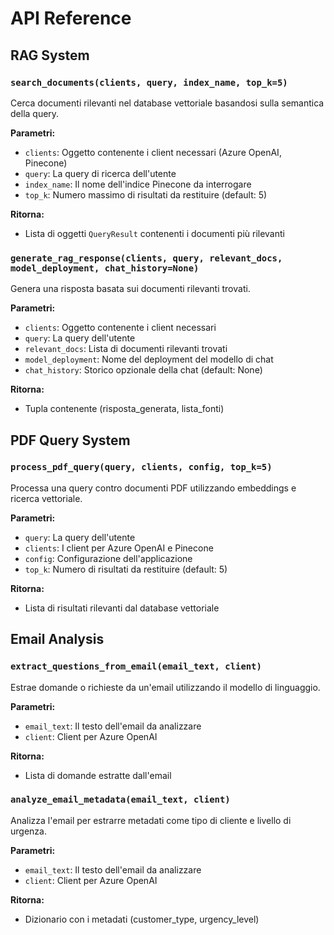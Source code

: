 # API Reference

## RAG System

### `search_documents(clients, query, index_name, top_k=5)`

Cerca documenti rilevanti nel database vettoriale basandosi sulla semantica della query.

**Parametri:**
- `clients`: Oggetto contenente i client necessari (Azure OpenAI, Pinecone)
- `query`: La query di ricerca dell'utente
- `index_name`: Il nome dell'indice Pinecone da interrogare
- `top_k`: Numero massimo di risultati da restituire (default: 5)

**Ritorna:**
- Lista di oggetti `QueryResult` contenenti i documenti più rilevanti

### `generate_rag_response(clients, query, relevant_docs, model_deployment, chat_history=None)`

Genera una risposta basata sui documenti rilevanti trovati.

**Parametri:**
- `clients`: Oggetto contenente i client necessari
- `query`: La query dell'utente
- `relevant_docs`: Lista di documenti rilevanti trovati
- `model_deployment`: Nome del deployment del modello di chat
- `chat_history`: Storico opzionale della chat (default: None)

**Ritorna:**
- Tupla contenente (risposta_generata, lista_fonti)

## PDF Query System

### `process_pdf_query(query, clients, config, top_k=5)`

Processa una query contro documenti PDF utilizzando embeddings e ricerca vettoriale.

**Parametri:**
- `query`: La query dell'utente
- `clients`: I client per Azure OpenAI e Pinecone
- `config`: Configurazione dell'applicazione
- `top_k`: Numero di risultati da restituire (default: 5)

**Ritorna:**
- Lista di risultati rilevanti dal database vettoriale

## Email Analysis

### `extract_questions_from_email(email_text, client)`

Estrae domande o richieste da un'email utilizzando il modello di linguaggio.

**Parametri:**
- `email_text`: Il testo dell'email da analizzare
- `client`: Client per Azure OpenAI

**Ritorna:**
- Lista di domande estratte dall'email

### `analyze_email_metadata(email_text, client)`

Analizza l'email per estrarre metadati come tipo di cliente e livello di urgenza.

**Parametri:**
- `email_text`: Il testo dell'email da analizzare
- `client`: Client per Azure OpenAI

**Ritorna:**
- Dizionario con i metadati (customer_type, urgency_level)
